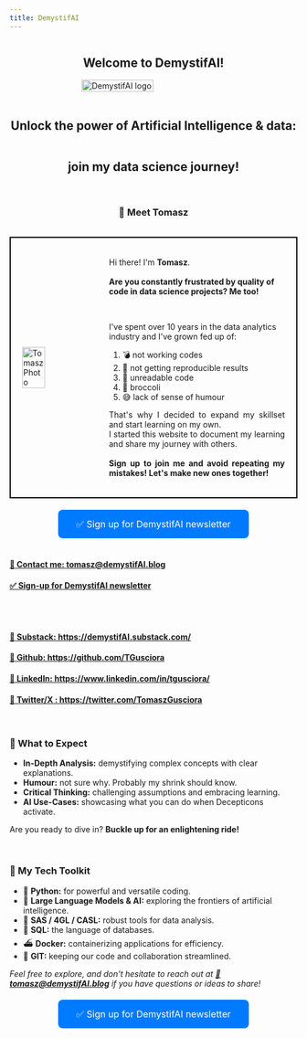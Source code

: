 ```yaml
---
title: DemystifAI
---
```

<div style="display: flex; justify-content: center; align-items: center;">
<h2><strong>Welcome to DemystifAI!</strong></h2><br>
</div>
<div style="display: flex; justify-content: center; align-items: center;">
<br>
<img src="../../../assets/images/Logo_DemystifAI.png" alt="DemystifAI logo" width="50%" height="auto">
</div>
<br>
<div style="display: flex; justify-content: center; align-items: center;">
<h2><strong>Unlock the power of Artificial Intelligence & data:</strong></h2><br>
</div>
<div style="display: flex; justify-content: center; align-items: center;">
<h2><strong>join my data science journey!</strong></h2>
</div>
<br>
<div style="display: flex; justify-content: center; align-items: center;">  
<h3><strong>👋 Meet Tomasz</strong></h3>
</div>
<br>
<div style="display: flex; justify-content: center; align-items: center; border: 2px solid black; padding: 20px;">
 <img src="../../../assets/images/my_photo.jpg" alt="Tomasz Photo" style="width: 30%; margin-right: 20px;">
 <div style="width: 70%;">
 <p style="center">Hi there! I'm <strong>Tomasz</strong>.<br><br>
<strong>Are you constantly frustrated by quality of code in data science projects? Me too!</strong></p><br>
<p style="justify">I've spent over 10 years in the data analytics industry and I've grown fed up of:<br></p>
<ol type="1">
<li> 💣 not working codes </li>
<li> 🔄 not getting reproducible results </li>
<li> 🔮 unreadable code </li>
<li> 🥦 broccoli </li>
<li> 😅 lack of sense of humour </li>
</ol>
<p align="justify">That's why I decided to expand my skillset and start learning on my own.<br> I started this website to document my learning and share my journey with others. <br><br>
<strong>Sign up to join me and avoid repeating my mistakes! Let's make new ones together!</strong></p>
</div>
</div>
<div style="text-align: center; margin-top: 20px;">
    <a href="https://dashboard.mailerlite.com/forms/908065/118486564530554788/share" target="_blank" style="background-color: #007BFF; color: white; padding: 15px 32px; text-align: center; text-decoration: none; display: inline-block; font-size: 16px; border-radius: 8px;">
        ✅ Sign up for DemystifAI newsletter
    </a>
</div>

<br>




<h4><a href="mailto:tomasz@demystifAI.blog" target="_blank">📩 Contact me: tomasz@demystifAI.blog</a></h4>  
<h4><a href="https://dashboard.mailerlite.com/forms/908065/118486564530554788/share" target="_blank">✅ Sign-up for DemystifAI newsletter</a></h4>
<br>

<br>



<h4><a href="https://demystifAI.substack.com/" target="_blank">📑 Substack: https://demystifAI.substack.com/</a></h4>
<h4><a href="https://github.com/TGusciora" target="_blank">🔗 Github: https://github.com/TGusciora</a></h4>  
<h4><a href="https://www.linkedin.com/in/tgusciora/" target="_blank">🔗 LinkedIn: https://www.linkedin.com/in/tgusciora/</a></h4>
<h4><a href="https://twitter.com/TomaszGusciora" target="_blank">🔗 Twitter/X : https://twitter.com/TomaszGusciora</a></h4>    
<br> 
<h3><strong>🚀 What to Expect</strong></h3>  
<ul>
  <li><strong>In-Depth Analysis:</strong> demystifying complex concepts with clear explanations.</li>
  <li><strong>Humour:</strong> not sure why. Probably my shrink should know.</li>
  <li><strong>Critical Thinking:</strong> challenging assumptions and embracing learning.</li>
  <li><strong>AI Use-Cases:</strong> showcasing what you can do when Decepticons activate.</li>
</ul>
<p>Are you ready to dive in? <strong>Buckle up for an enlightening ride!</strong></p>  
<br> 
<h3><strong>🔧 My Tech Toolkit</strong></h3>   
<ul>
  <li>🐍 <strong>Python:</strong> for powerful and versatile coding.</li>
  <li>🤖 <strong>Large Language Models & AI:</strong> exploring the frontiers of artificial intelligence.</li>
  <li>🦾 <strong>SAS / 4GL / CASL:</strong> robust tools for data analysis.</li>
  <li>🏫 <strong>SQL:</strong> the language of databases.</li>
  <li>⛴️ <strong>Docker:</strong> containerizing applications for efficiency.</li>
  <li>📑 <strong>GIT:</strong> keeping our code and collaboration streamlined.</li>
</ul>    
<p><em>Feel free to explore, and don't hesitate to reach out at <strong><a href="mailto:tomasz@demystifAI.blog" target="_blank">📩tomasz@demystifAI.blog</a></strong> if you have questions or ideas to share!</em></p>

<div style="text-align: center; margin-top: 20px;">
    <a href="https://dashboard.mailerlite.com/forms/908065/118486564530554788/share" target="_blank" style="background-color: #007BFF; color: white; padding: 15px 32px; text-align: center; text-decoration: none; display: inline-block; font-size: 16px; border-radius: 8px;">
        ✅ Sign up for DemystifAI newsletter
    </a>
</div>